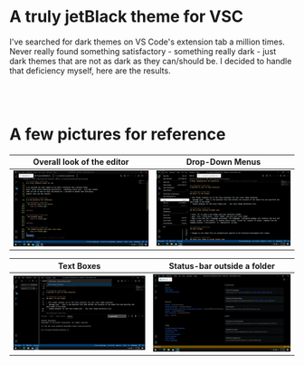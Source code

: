 # A truly jetBlack theme for VSC

I've searched for dark themes on VS Code's extension tab a million times.
Never really found something satisfactory - something really dark - just dark themes
that are not as dark as they can/should be. I decided to handle that deficiency
myself, here are the results.

<br><br>

# A few pictures for reference

| Overall look of the editor | Drop-Down Menus       |
| -------------------------- | --------------------- |
| <img src="VsJB1.jpg">      | <img src="VsJB2.jpg"> |

| Text Boxes            | Status-bar outside a folder |
| --------------------- | --------------------------- |
| <img src="VsJB3.jpg"> | <img src="VsJB4.jpg">       |
